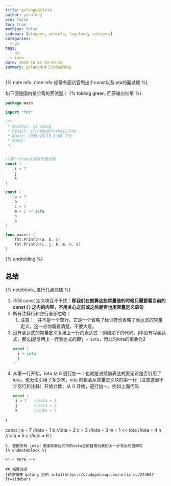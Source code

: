 ```yaml
---
title: golang中的iota
author: yirufeng
pin: false
toc: true
mathjax: false
sidebar: [blogger, webinfo, tagcloud, category]
categories:
  - go
tags:
  - go
  - iota
date: 2020-10-13 20:50:33
summary: golang中关于iota的用法
---
```




{% note info, note info 经常有面试官甩出个const以及iota的面试题 %}

如下便是国内某公司的面试题：
{% folding green, 回答输出结果 %}
```go
package main

import "fmt"

/**
 * @Author: yirufeng
 * @Email: yirufeng@foxmail.com
 * @Date: 2020/10/13 6:06 下午
 * @Desc:
 */


//第一个const来自于面试题
const (
	i = 7
	j
	k
)

const (
	a = 7
	b
	c = 3
	m = 1 << iota
	n
	o
)

func main() {
	fmt.Println(a, b, c)
	fmt.Println(i, j, k, m, n, o)
}
```
{% endfolding %}




## 总结

{% noteblock, 进行几点总结 %}

1. 不同 const 定义块互不干扰：**即我们在推算这些常量值的时候只需要看当前的 const ( ) 之内的内容，不用关心之前或之后是否也用常量定义语句**
2. 所有注释行和空行全部忽略：
   1. 注意：`_` 并不是一个空行，它是一个省略了标识符也省略了表达式的常量定义，这一点你需要清楚，不要大意。
3. 没有表达式的常量定义复用上一行的表达式：例如如下的代码，j中没有写表达式，那么j是复用上一行表达式的即`j = iota`，但此时iota的值会为2
   ```go
   const (
     i = iota
     j
   )
   ```
4. 从第一行开始，iota 从 0 逐行加一：也就是说赋值表达式里无论是否引用了 iota，也无论引用了多少次，iota 的都会从常量定义块的第一行（注意这里不计空行和注释）开始计数，从 0 开始，逐行加一，例如上面代码
   ```go
   const (
    i = 7   //iota = 1
    j       //iota = 2
    k       //iota = 3
  )

  const (
    a = 7   //iota = 1
    b       //iota = 2
    c = 3   //iota = 3
    m = 1 << iota   //iota = 4
    n       //iota = 5
    o       //iota = 6
  )
   ```
5. 替换所有 iota：直接将表达式中的iota全部替换为我们上一步写出的值即可
{% endnoteblock %}

<!-- more -->

## 拓展阅读
[彻底搞懂 golang 里的 iota](https://studygolang.com/articles/22468?fr=sidebar)